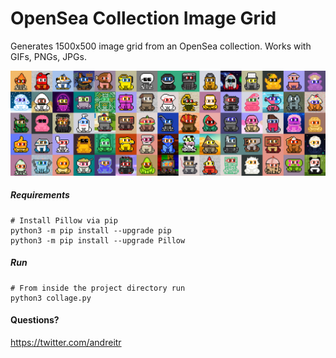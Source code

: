 # OpenSea Collection Image Grid
Generates 1500x500 image grid from an OpenSea collection. Works with GIFs, PNGs, JPGs.

![alt text](https://github.com/andreitr/opensea_collection_grid/blob/main/images/sample_cover.png?raw=true)


##### Requirements
```
# Install Pillow via pip
python3 -m pip install --upgrade pip 
python3 -m pip install --upgrade Pillow
```

##### Run
```
# From inside the project directory run
python3 collage.py
```

#### Questions? 
https://twitter.com/andreitr
